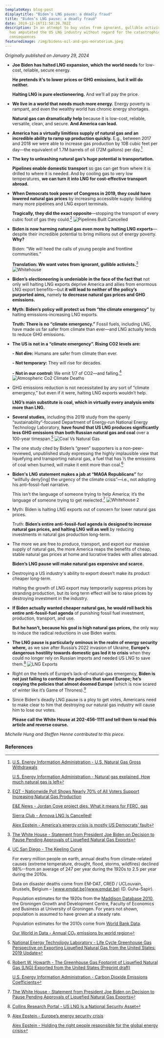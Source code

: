 ```yaml
---
templateKey: blog-post
displaytitle: "Biden’s LNG pause: a deadly fraud"
title: "Biden’s LNG pause: a deadly fraud"
date: 2019-12-16T11:58:28.702Z
description: In an attempt to buy votes from ignorant, gullible activists, Biden
  has amputated the US LNG industry without regard for the catastrophic
  consequences
featuredimage: /img/bidens-oil-and-gas-moratorium.jpeg
---
```

*Originally published on January 29, 2024*

- **Joe Biden has halted LNG expansion, which the world needs** for low-cost, reliable, secure energy.

    **He pretends it's to lower prices or GHG emissions, but it will do neither.**

    **Halting LNG is pure electioneering.** And we’ll all pay the price.

-  **We live in a world that needs much more energy.** Energy poverty is rampant, and even the wealthy world has chronic energy shortages.

    **Natural gas can dramatically help** because it is low-cost, reliable, versatile, clean, and secure. **And America can lead.**

- **America has a virtually limitless supply of natural gas and an incredible ability to ramp up production quickly.** E.g., between 2017 and 2018 we were able to increase gas production by 10B cubic feet per day—the equivalent of 1.7M barrels of oil (72M gallons) per day.[^1]

- **The key to unleashing natural gas’s huge potential is transportation.**

    **Pipelines enable domestic transport** so gas can get from where it is drilled to where it is needed. And by cooling gas to very low temperatures, **we can turn it into LNG for cost-effective transport abroad.**

- **When Democrats took power of Congress in 2019, they could have lowered natural gas prices** by increasing accessible supply: building many more pipelines and LNG export terminals.

    **Tragically, they did the exact opposite**—stopping the transport of every cubic foot of gas they could.[^2]
    ![Pipelines Built Cancelled](/img/1-pipelines-built-cancelled.jpg)

- **Biden is now harming natural gas even more by halting LNG exports**—despite their incredible potential to bring millions out of energy poverty. **Why?**

    Biden: “We will heed the calls of young people and frontline communities.”

    **Translation: We want votes from ignorant, gullible activists.**[^3]
    ![Whitehouse](/img/2-whitehouse.jpg)

- **Biden’s electioneering is undeniable in the face of the fact that** not only will halting LNG exports deprive America and allies from enormous LNG export benefits—but **it will lead to neither of the policy’s purported aims,** namely **to decrease natural gas prices and GHG emissions.**

- **Myth: Biden’s policy will protect us from “the climate emergency”** by halting emissions-increasing LNG exports.

    **Truth: There is no “climate emergency.”** Fossil fuels, including LNG, have made us far safer from climate than ever—and LNG actually tends to reduce GHG emissions.

- **The US is not in a “climate emergency”. Rising CO2 levels are:**

    **- Not dire:** Humans are safer from climate than ever.

    **- Not temporary:** They will rise for decades.

    **- Not in our control:** We emit 1/7 of CO2—and falling.[^4]
    ![Atmospheric Co2 Climate Deaths](/img/3-atmospheric-co2-climate-deaths.jpg)

- GHG emissions reduction is not necessitated by any sort of “climate emergency,” but even if it were, halting LNG exports wouldn’t help.

    **LNG’s main substitute is coal, which in virtually every analysis emits more than LNG.**

- **Several studies,** including this 2019 study from the openly “sustainability”-focused Department of Energy-run National Energy Technology Laboratory, **have found that US LNG produces significantly less GHG emissions than both Russian natural gas and coal** over a 100-year timespan.[^5]
    ![Coal Vs Natural Gas](/img/4-coal-vs-natural-gas.jpg)

- The one study cited by Biden’s “green” supporters is a non-peer-reviewed, unpublished study expressing the highly implausible view that liquefying and transporting natural gas, a fuel that has ½ the emissions of coal when burned, will make it emit more than coal.[^6]

- **Biden's LNG statement makes a jab at “MAGA Republicans”** for “willfully deny[ing] the urgency of the climate crisis”—i.e., not adopting his anti-fossil-fuel narrative.

    This isn't the language of someone trying to help America; it’s the language of someone trying to get reelected.[^7]
    ![Whitehouse 2](/img/5-whitehouse-2.jpg)

- Myth: Biden is halting LNG exports out of concern for lower natural gas prices.

    Truth: **Biden’s entire anti-fossil-fuel agenda is designed to increase natural gas prices, and halting LNG will as well** by reducing investments in natural gas production long-term.

- The more we are free to produce, transport, and export our massive supply of natural gas, the more America reaps the benefits of cheap, stable natural gas prices at home and lucrative trades with allies abroad.

    **Biden’s LNG pause will make natural gas expensive and scarce.**

- Destroying a US industry's ability to export doesn’t make its product cheaper long-term.

    Halting the growth of LNG export may temporarily suppress prices by stranding production, but its long term effect will be to raise prices by destroying investment in the industry.

- **If Biden actually wanted cheaper natural gas, he would roll back his entire anti-fossil-fuel agenda** of punishing fossil fuel investment, production, transport, and use.

    **But he hasn’t, because his goal is high natural gas prices,** the only way to induce the radical reductions in use Biden wants.

- **The LNG pause is particularly ominous in the realm of energy security where,** as we saw after Russia’s 2022 invasion of Ukraine, **Europe’s dangerous hostility towards domestic gas led it to crisis** when they could no longer rely on Russian imports and needed US LNG to save them.[^8]
    ![LNG Exports](/img/6-lng-exports.jpg)

- Right on the heels of Europe’s lack-of-natural-gas emergency, **Biden is not just failing to continue the policies that saved Europe; he’s copying the policies that almost doomed Europe** (which is now scared of winter like it’s Game of Thrones).[^9]

- Since Biden's deadly LNG pause is a ploy to get votes, Americans need to make clear to him that destroying our natural gas industry will cause him to lose our votes.

    **Please call the White House at 202-456-1111 and tell them to read this article and reverse course.**

_Michelle Hung and Steffen Henne contributed to this piece._


### References 
[^1]:
    [U.S. Energy Information Administration - U.S. Natural Gas Gross Withdrawals](www.eia.gov/dnav/ng/hist/ngm_epg0_fgw_nus_mmcfdm.htm)

    [U.S. Energy Information Administration - Natural gas explained, How much natural gas is left](www.eia.gov/energyexplained/natural-gas/how-much-gas-is-left.php)

[^2]:
    [EQT - Nationwide Poll Shows Nearly 70% of All Voters Support Increasing Natural Gas Production](https://media.eqt.com/investor-relations/news/news-release-details/2022/Nationwide-Poll-Shows-Nearly-70-of-All-Voters-Support-Increasing-Natural-Gas-Production/default.aspx)

    [E&E News - Jordan Cove project dies. What it means for FERC, gas](https://www.eenews.net/articles/jordan-cove-project-dies-what-it-means-for-ferc-gas/)

    [Sierra Club - Annova LNG Is Cancelled!](https://www.sierraclub.org/texas/blog/2021/03/annova-lng-cancelled)

    [Alex Epstein - America’s energy crisis is mostly US Democrats’ fault](https://alexepstein.substack.com/p/americas-energy-crisis-is-mostly?r=65aek&utm_campaign=post&utm_medium=web)

[^3]: [The White House - Statement from President Joe Biden on Decision to Pause Pending Approvals of Liquefied Natural Gas Exports](https://www.whitehouse.gov/briefing-room/statements-releases/2024/01/26/statement-from-president-joe-biden-on-decision-to-pause-pending-approvals-of-liquefied-natural-gas-exports/)

[^4]:
    [UC San Diego - The Keeling Curve]( https://keelingcurve.ucsd.edu/)

    For every million people on earth, annual deaths from climate-related causes (extreme temperature, drought, flood, storms, wildfires) declined 98%--from an average of 247 per year during the 1920s to 2.5 per year during the 2010s.

    Data on disaster deaths come from EM-DAT, CRED / UCLouvain, Brussels, Belgium – [www.emdat.be](www.emdat.be) (D. Guha-Sapir).

    Population estimates for the 1920s from the [Maddison Database 2010](https://www.rug.nl/ggdc/historicaldevelopment/maddison/releases/maddison-database-2010), the Groningen Growth and Development Centre, Faculty of Economics and Business at University of Groningen. For years not shown, population is assumed to have grown at a steady rate.

    Population estimates for the 2010s come from [World Bank Data](https://data.worldbank.org/indicator/SP.POP.TOTL).

    [Our World in Data - Annual CO₂ emissions by world region](https://ourworldindata.org/grapher/annual-co-emissions-by-region)

[^5]: [National Energy Technology Laboratory - Life Cycle Greenhouse Gas Perspective on Exporting Liquefied Natural Gas from the United States: 2019 Update](https://www.energy.gov/sites/prod/files/2019/09/f66/2019%20NETL%20LCA-GHG%20Report.pdf)

[^6]:
    [Robert W. Howarth - The Greenhouse Gas Footprint of Liquefied Natural Gas (LNG) Exported from the United States (Preprint draft)](https://www.research.howarthlab.org/publications/Howarth_LNG_assessment_preprint_archived_2023-1103.pdf)

    [U.S. Energy Information Administration - Carbon Dioxide Emissions Coefficients](https://www.research.howarthlab.org/publications/Howarth_LNG_assessment_preprint_archived_2023-1103.pdf)

[^7]: [The White House - Statement from President Joe Biden on Decision to Pause Pending Approvals of Liquefied Natural Gas Exports](https://www.whitehouse.gov/briefing-room/statements-releases/2024/01/26/statement-from-president-joe-biden-on-decision-to-pause-pending-approvals-of-liquefied-natural-gas-exports/)

[^8]: [Collins Research Portal - US LNG Is a National Security Asset](https://collinsresearchportal.com/2023/08/07/us-lng-is-a-national-security-asset/)

[^9]:
    [Alex Epstein - Europe’s energy security crisis](https://alexepstein.substack.com/p/europes-energy-security-crisis)

    [Alex Epstein - Holding the right people responsible for the global energy crisis](https://alexepstein.substack.com/p/holding-the-right-people-responsible)